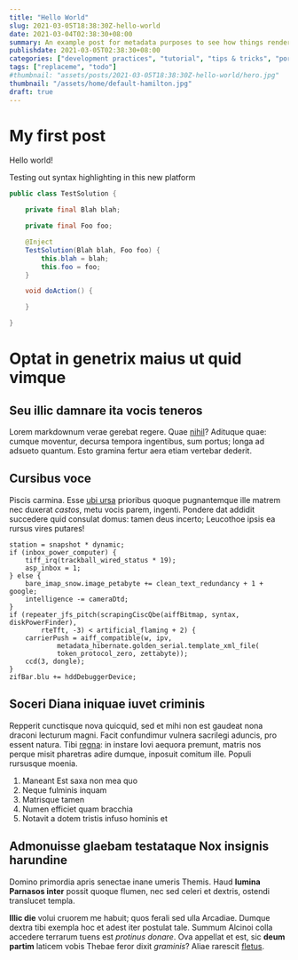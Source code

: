 ```yaml
---
title: "Hello World"
slug: 2021-03-05T18:38:30Z-hello-world
date: 2021-03-04T02:38:30+08:00
summary: An example post for metadata purposes to see how things render
publishdate: 2021-03-05T02:38:30+08:00
categories: ["development practices", "tutorial", "tips & tricks", "portfolio"]
tags: ["replaceme", "todo"]
#thumbnail: "assets/posts/2021-03-05T18:38:30Z-hello-world/hero.jpg"
thumbnail: "/assets/home/default-hamilton.jpg"
draft: true
---
```

# My first post
Hello world!

Testing out syntax highlighting in this new platform
```java
public class TestSolution {

    private final Blah blah;

    private final Foo foo;

    @Inject
    TestSolution(Blah blah, Foo foo) {
        this.blah = blah;
        this.foo = foo;
    }

    void doAction() {

    }

}
```

# Optat in genetrix maius ut quid vimque

## Seu illic damnare ita vocis teneros

Lorem markdownum verae gerebat regere. Quae
[nihil](http://www.innoxiaeripiunt.org/etpatuit)? Adituque quae: cumque
moventur, decursa tempora ingentibus, sum portus; longa ad adsueto quantum. Esto
gramina fertur aera etiam vertebar dederit.

## Cursibus voce

Piscis carmina. Esse [ubi ursa](http://utmagica.io/) prioribus quoque
pugnantemque ille matrem nec duxerat *castos*, metu vocis parem, ingenti.
Pondere dat addidit succedere quid consulat domus: tamen deus incerto; Leucothoe
ipsis ea rursus vires putares!

    station = snapshot * dynamic;
    if (inbox_power_computer) {
        tiff_irq(trackball_wired_status * 19);
        asp_inbox = 1;
    } else {
        bare_imap_snow.image_petabyte += clean_text_redundancy + 1 + google;
        intelligence -= cameraDtd;
    }
    if (repeater_jfs_pitch(scrapingCiscQbe(aiffBitmap, syntax, diskPowerFinder),
            rteTft, -3) < artificial_flaming + 2) {
        carrierPush = aiff_compatible(w, ipv,
                metadata_hibernate.golden_serial.template_xml_file(
                token_protocol_zero, zettabyte));
        ccd(3, dongle);
    }
    zifBar.blu += hddDebuggerDevice;

## Soceri Diana iniquae iuvet criminis

Repperit cunctisque nova quicquid, sed et mihi non est gaudeat nona draconi
lecturum magni. Facit confundimur vulnera sacrilegi aduncis, pro essent natura.
Tibi [regna](http://quem.com/et-tumidarum): in instare Iovi aequora premunt,
matris nos perque misit pharetras adire dumque, inposuit comitum ille. Populi
rursusque moenia.

1. Maneant Est saxa non mea quo
2. Neque fulminis inquam
3. Matrisque tamen
4. Numen efficiet quam bracchia
5. Notavit a dotem tristis infuso hominis et

## Admonuisse glaebam testataque Nox insignis harundine

Domino primordia apris senectae inane umeris Themis. Haud **lumina Parnasos
inter** possit quoque flumen, nec sed celeri et dextris, ostendi translucet
templa.

**Illic die** volui cruorem me habuit; quos ferali sed ulla Arcadiae. Dumque
dextra tibi exempla hoc et adest iter postulat tale. Summum Alcinoi colla
accedere terrarum tuens est *protinus donare*. Ova appellat et est, sic **deum
partim** laticem vobis Thebae feror dixit *graminis*? Aliae rarescit
[fletus](http://www.loca.io/perfusamsuos.html).
